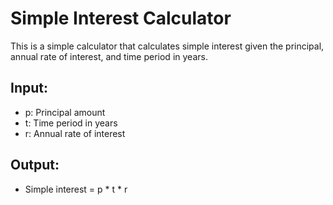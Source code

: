 # Simple Interest Calculator

This is a simple calculator that calculates simple interest given the principal, annual rate of interest, and time period in years.

## Input:
- p: Principal amount
- t: Time period in years
- r: Annual rate of interest

## Output:
- Simple interest = p * t * r
